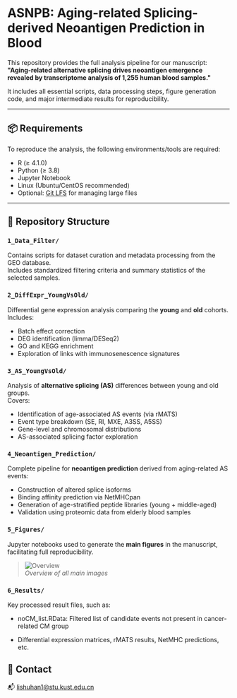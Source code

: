 # ASNPB: Aging-related Splicing-derived Neoantigen Prediction in Blood

This repository provides the full analysis pipeline for our manuscript:  
**"Aging-related alternative splicing drives neoantigen emergence revealed by transcriptome analysis of 1,255 human blood samples."**

It includes all essential scripts, data processing steps, figure generation code, and major intermediate results for reproducibility.

---

## 📦 Requirements

To reproduce the analysis, the following environments/tools are required:

- R (≥ 4.1.0)
- Python (≥ 3.8)
- Jupyter Notebook
- Linux (Ubuntu/CentOS recommended)
- Optional: [Git LFS](https://git-lfs.github.com/) for managing large files

---

## 📁 Repository Structure

### `1_Data_Filter/`
Contains scripts for dataset curation and metadata processing from the GEO database.  
Includes standardized filtering criteria and summary statistics of the selected samples.

### `2_DiffExpr_YoungVsOld/`
Differential gene expression analysis comparing the **young** and **old** cohorts.  
Includes:

- Batch effect correction  
- DEG identification (limma/DESeq2)
- GO and KEGG enrichment
- Exploration of links with immunosenescence signatures

### `3_AS_YoungVsOld/`
Analysis of **alternative splicing (AS)** differences between young and old groups.  
Covers:

- Identification of age-associated AS events (via rMATS)
- Event type breakdown (SE, RI, MXE, A3SS, A5SS)
- Gene-level and chromosomal distributions
- AS-associated splicing factor exploration

### `4_Neoantigen_Prediction/`
Complete pipeline for **neoantigen prediction** derived from aging-related AS events:

- Construction of altered splice isoforms
- Binding affinity prediction via NetMHCpan
- Generation of age-stratified peptide libraries (young + middle-aged)
- Validation using proteomic data from elderly blood samples

### `5_Figures/`

Jupyter notebooks used to generate the **main figures** in the manuscript, facilitating full reproducibility.

> ![Overview](./Figure/Overview.png)  
> _Overview of all main images_

### `6_Results/`
Key processed result files, such as:

- noCM_list.RData: Filtered list of candidate events not present in cancer-related CM group

- Differential expression matrices, rMATS results, NetMHC predictions, etc.

## 📧 Contact

📬 lishuhan1@stu.kust.edu.cn





